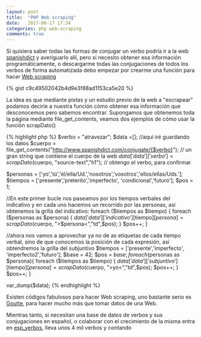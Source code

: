 ```yaml
---
layout: post
title:  "PHP Web scraping"
date:   2017-06-17 17:34
categories: php web-scraping
comments: true
---
```


Si quisiera saber todas las formas de conjugar un verbo podría ir a la web [spanishdict][spanishdict] y averiguarlo allí, pero si necesito obtener esa información programáticamente, o descargarme todas las conjugaciones de todos los verbos de forma automatizada debo empezar por crearme una función para hacer [Web scraping][Web scraping] 

{% gist c9c49502042b4d9e3f88ad1153ca5e20 %}

La idea es que mediante pistas y un estudio previo de la web a "escrapear" podamos decirle a nuestra función cómo obtener esa información que desconocemos pero sabemos encontrar. Supongamos que obtenemos toda la página mediante file_get_contents, veamos dos ejemplos de cómo usar la función scrapDato()

{% highlight php %}
$verbo = "atravezar";
$data =[]; //aquí iré guardando los datos
$cuerpo = file_get_contents("http://www.spanishdict.com/conjugate/{$verbo}"); // un gran string que contiene el cuerpo de la web
$data['data']['verbo'] = scrapDato($cuerpo, "source-text","h1"); // obtengo el verbo, para confirmar

$personas = ['yo','tú','él/ella/Ud.','nosotros','vosotros','ellos/ellas/Uds.'];
$tiempos = ['presente','preterito','imperfecto', 'condicional','futuro'];
$pos = 1;

//En este primer bucle nos paseamos por los tiempos verbales del indicativo y en cada uno hacemos un recorrido por las personas, asi obtenemos la grilla del indicativo:
foreach ($tiempos as $tiempo) {
	foreach ($personas as $persona) {
		$data['data']['indicativo'][$tiempo][$persona] = scrapDato($cuerpo, ">$persona<","td",$pos);
	}
	$pos++;
}

//ahora nos vamos a aprovechar ya no de as etiquetas de cada tiempo verbal, sino de que conocemos la posición de cada expresión, así obtendremos la grilla del subjuntivo
$tiempos = ['presente','imperfecto', 'imperfecto2','futuro'];
$base = 42;
$pos = $base;
foreach ($personas as $persona){
	foreach ($tiempos as $tiempo) {
		$data['data']['subjuntivo'][$tiempo][$persona] = scrapDato($cuerpo, ">yo<","td",$pos);
		$pos++;
	}
	$pos++;
}

var_dump($data);
{% endhighlight %}

Existen códigos fabulosos para hacer Web scraping, uno bastante serio es [Goutte][Goutte], para hacer mucho más que tomar datos de una Web.

Mientras tanto, si necesitan una base de datos de verbos y sus conjugaciones en español, o colaborar con el crecimiento de la misma entra en [esp_verbos][esp_verbos], lleva unos 4 mil verbos y contando

[esp_verbos]: https://github.com/asosab/esp_verbos
[spanishdict]: http://www.spanishdict.com/conjugate/esperar
[Web scraping]:    https://es.wikipedia.org/wiki/Web_scraping
[Goutte]: https://github.com/FriendsOfPHP/Goutte